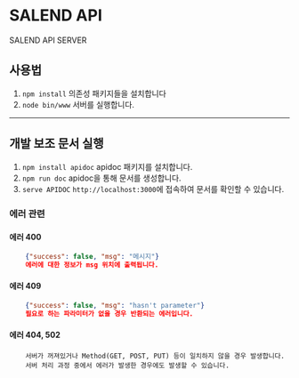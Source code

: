 # SALEND API
SALEND API SERVER

## 사용법
1. `npm install` 의존성 패키지들을 설치합니다
2. `node bin/www` 서버를 실행합니다.
---

## 개발 보조 문서 실행
1. `npm install apidoc` apidoc 패키지를 설치합니다.
2. `npm run doc` apidoc을 통해 문서를 생성합니다.
3. `serve APIDOC` `http://localhost:3000`에 접속하여 문서를 확인할 수 있습니다.


### 에러 관련

#### 에러 400
```JSON
    {"success": false, "msg": "메시지"}
    에러에 대한 정보가 msg 위치에 출력됩니다.
```

#### 에러 409
```JSON
    {"success": false, "msg": "hasn't parameter"}
    필요로 하는 파라미터가 없을 경우 반환되는 에러입니다.
```

#### 에러 404, 502
```
    서버가 꺼져있거나 Method(GET, POST, PUT) 등이 일치하지 않을 경우 발생합니다.
    서버 처리 과정 중에서 에러가 발생한 경우에도 발생할 수 있습니다.
```
